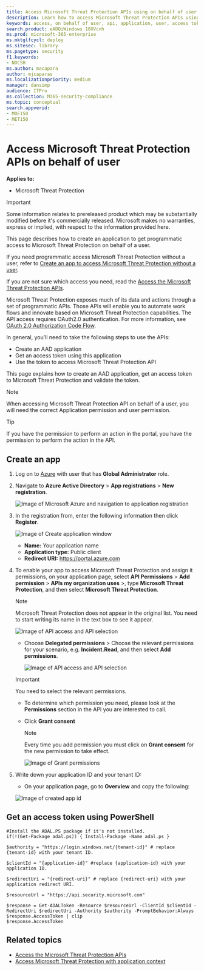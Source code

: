```yaml
---
title: Access Microsoft Threat Protection APIs using on behalf of user
description: Learn how to access Microsoft Threat Protection APIs using on behalf of user
keywords: access, on behalf of user, api, application, user, access token, token, 
search.product: eADQiWindows 10XVcnh
ms.prod: microsoft-365-enterprise
ms.mktglfcycl: deploy
ms.sitesec: library
ms.pagetype: security
f1.keywords:
- NOCSH
ms.author: macapara
author: mjcaparas
ms.localizationpriority: medium
manager: dansimp
audience: ITPro
ms.collection: M365-security-compliance 
ms.topic: conceptual
search.appverid: 
- MOE150
- MET150
---
```


# Access Microsoft Threat Protection APIs on behalf of user

**Applies to:**
- Microsoft Threat Protection

>[!IMPORTANT] 
>Some information relates to prereleased product which may be substantially modified before it's commercially released. Microsoft makes no warranties, express or implied, with respect to the information provided here.


This page describes how to create an application to get programmatic access to Microsoft Threat Protection on behalf of a user.

If you need programmatic access Microsoft Threat Protection without a user, refer to [Create an app to access Microsoft Threat Protection without a user](api-create-app-web.md).

If you are not sure which access you need, read the [Access the Microsoft Threat Protection APIs](api-access.md).

Microsoft Threat Protection exposes much of its data and actions through a set of programmatic APIs. Those APIs will enable you to automate work flows and innovate based on Microsoft Threat Protection capabilities. The API access requires OAuth2.0 authentication. For more information, see [OAuth 2.0 Authorization Code Flow](https://docs.microsoft.com/azure/active-directory/develop/active-directory-v2-protocols-oauth-code).

In general, you’ll need to take the following steps to use the APIs:
- Create an AAD application
- Get an access token using this application
- Use the token to access Microsoft Threat Protection API

This page explains how to create an AAD application, get an access token to Microsoft Threat Protection and validate the token.

>[!NOTE]
> When accessing Microsoft Threat Protection API on behalf of a user, you will need the correct Application permission and user permission.


>[!TIP]
> If you have the permission to perform an action in the portal, you have the permission to perform the action in the API.

## Create an app

1. Log on to [Azure](https://portal.azure.com) with user that has **Global Administrator** role.

2. Navigate to **Azure Active Directory** > **App registrations** > **New registration**. 

   ![Image of Microsoft Azure and navigation to application registration](../../media/atp-azure-new-app2.png)

3. In the registration from, enter the following information then click **Register**.

   ![Image of Create application window](../../media/nativeapp-create2.PNG)

   - **Name:** Your application name
   - **Application type:** Public client
   - **Redirect URI:** https://portal.azure.com

4. To enable your app to access Microsoft Threat Protection and assign it permissions, on your application page, select **API Permissions** > **Add permission** > **APIs my organization uses** >, type **Microsoft Threat Protection**, and then select **Microsoft Threat Protection**.

    >[!NOTE]
    > Microsoft Threat Protection does not appear in the original list. You need to start writing its name in the text box to see it appear.

      ![Image of API access and API selection](../../media/apis-in-my-org-tab.PNG)

    - Choose **Delegated permissions** > Choose the relevant permissions for your scenario, e.g. **Incident.Read**, and then select **Add permissions**.

      ![Image of API access and API selection](../../media/request-api-permissions-delegated.PNG)

     >[!IMPORTANT]
     >You need to select the relevant permissions. 

    -  To determine which permission you need, please look at the **Permissions** section in the API you are interested to call.

    - Click **Grant consent**

      >[!NOTE]
      >Every time you add permission you must click on **Grant consent** for the new permission to take effect.

      ![Image of Grant permissions](../../media/grant-consent-delegated.PNG)

6. Write down your application ID and your tenant ID:

   - On your application page, go to **Overview** and copy the following:

   ![Image of created app id](../../media/app-and-tenant-ids.png)


## Get an access token using PowerShell

```
#Install the ADAL.PS package if it's not installed.
if(!(Get-Package adal.ps)) { Install-Package -Name adal.ps }

$authority = "https://login.windows.net/{tenant-id}" # replace {tenant-id} with your tenant ID.

$clientId = "{application-id}" #replace {application-id} with your application ID.

$redirectUri = "{redirect-uri}" # replace {redirect-uri} with your application redirect URI.

$resourceUrl = "https://api.security.microsoft.com"

$response = Get-ADALToken -Resource $resourceUrl -ClientId $clientId -RedirectUri $redirectUri -Authority $authority -PromptBehavior:Always
$response.AccessToken | clip
$response.AccessToken
```

## Related topics
- [Access the Microsoft Threat Protection APIs](api-access.md)
- [Access  Microsoft Threat Protection with application context](api-create-app-web.md)
